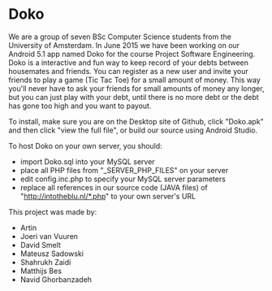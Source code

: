 # Doko

We are a group of seven BSc Computer Science students from the University of Amsterdam. In June 2015 we have been working on our Android 5.1 app named Doko for the course Project Software Engineering. Doko is a interactive and fun way to keep record of your debts between housemates and friends.
You can register as a new user and invite your friends to play a game (Tic Tac Toe) for a small amount of money. This way you'll never have to ask your friends for small amounts of money any longer, but you can just play with your debt, until there is no more debt or the debt has gone too high and you want to payout.

To install, make sure you are on the Desktop site of Github, click "Doko.apk" and then click "view the full file", or build our source using Android Studio.

To host Doko on your own server, you should:
- import Doko.sql into your MySQL server
- place all PHP files from "_SERVER_PHP_FILES" on your server
- edit config.inc.php to specify your MySQL server parameters
- replace all references in our source code (JAVA files) of "http://intotheblu.nl/*.php" to your own server's URL

This project was made by:

- Artin
- Joeri van Vuuren
- David Smelt
- Mateusz Sadowski
- Shahrukh Zaidi
- Matthijs Bes
- Navid Ghorbanzadeh
